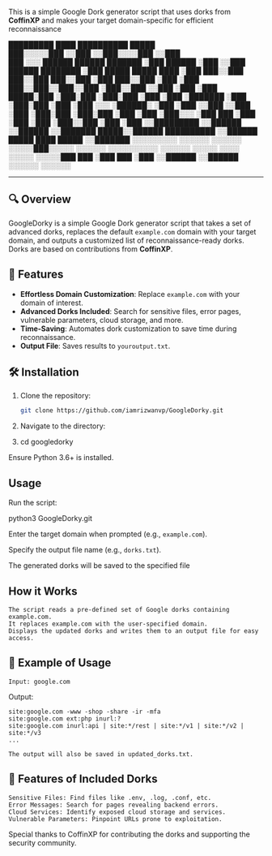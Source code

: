 This is a simple Google Dork generator script that uses dorks from **CoffinXP** and makes your target domain-specific for efficient reconnaissance


   █████████                             ████           ██████████                      █████                
  ███░░░░░███                           ░░███          ░░███░░░░███                    ░░███                 
 ███     ░░░   ██████   ██████   ███████ ░███   ██████  ░███   ░░███  ██████  ████████  ░███ █████ █████ ████
░███          ███░░███ ███░░███ ███░░███ ░███  ███░░███ ░███    ░███ ███░░███░░███░░███ ░███░░███ ░░███ ░███ 
░███    █████░███ ░███░███ ░███░███ ░███ ░███ ░███████  ░███    ░███░███ ░███ ░███ ░░░  ░██████░   ░███ ░███ 
░░███  ░░███ ░███ ░███░███ ░███░███ ░███ ░███ ░███░░░   ░███    ███ ░███ ░███ ░███      ░███░░███  ░███ ░███ 
 ░░█████████ ░░██████ ░░██████ ░░███████ █████░░██████  ██████████  ░░██████  █████     ████ █████ ░░███████ 
  ░░░░░░░░░   ░░░░░░   ░░░░░░   ░░░░░███░░░░░  ░░░░░░  ░░░░░░░░░░    ░░░░░░  ░░░░░     ░░░░ ░░░░░   ░░░░░███ 
                                ███ ░███                                                            ███ ░███ 
                               ░░██████                                                            ░░██████  
                                ░░░░░░                                                              ░░░░░░   


---

## 🔍 Overview
GoogleDorky is a simple Google Dork generator script that takes a set of advanced dorks, replaces the default `example.com` domain with your target domain, and outputs a customized list of reconnaissance-ready dorks.  
Dorks are based on contributions from **CoffinXP**.

## 🚀 Features
- **Effortless Domain Customization**: Replace `example.com` with your domain of interest.
- **Advanced Dorks Included**: Search for sensitive files, error pages, vulnerable parameters, cloud storage, and more.
- **Time-Saving**: Automates dork customization to save time during reconnaissance.
- **Output File**: Saves results to `youroutput.txt`.

## 🛠️ Installation
1. Clone the repository:
   ```bash
   git clone https://github.com/iamrizwanvp/GoogleDorky.git
   
2. Navigate to the directory:

3. cd googledorky

Ensure Python 3.6+ is installed.

## Usage

Run the script:

python3 GoogleDorky.git

Enter the target domain when prompted (e.g., `example.com`).

Specify the output file name (e.g., `dorks.txt`).

The generated dorks will be saved to the specified file

## How it Works



    The script reads a pre-defined set of Google dorks containing example.com.
    It replaces example.com with the user-specified domain.
    Displays the updated dorks and writes them to an output file for easy access.

## 📝 Example of Usage

    Input: google.com



Output:

    site:google.com -www -shop -share -ir -mfa
    site:google.com ext:php inurl:?
    site:google.com inurl:api | site:*/rest | site:*/v1 | site:*/v2 | site:*/v3
    ...

    The output will also be saved in updated_dorks.txt.

## 📂 Features of Included Dorks

    Sensitive Files: Find files like .env, .log, .conf, etc.
    Error Messages: Search for pages revealing backend errors.
    Cloud Services: Identify exposed cloud storage and services.
    Vulnerable Parameters: Pinpoint URLs prone to exploitation.



Special thanks to CoffinXP for contributing the dorks and supporting the security community.
